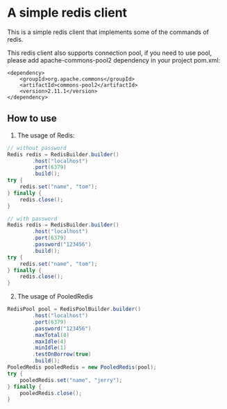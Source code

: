 # A simple redis client

This is a simple redis client that implements some of the commands of redis.

This redis client also supports connection pool, if you need to use pool, 
please add apache-commons-pool2 dependency in your project pom.xml:

```
<dependency>
    <groupId>org.apache.commons</groupId>
    <artifactId>commons-pool2</artifactId>
    <version>2.11.1</version>
</dependency>
```

## How to use

1. The usage of Redis:

```java
// without password
Redis redis = RedisBuilder.builder()
        .host("localhost")
        .port(6379)
        .build();
try {
    redis.set("name", "tom");
} finally {
    redis.close();
}

// with password
Redis redis = RedisBuilder.builder()
        .host("localhost")
        .port(6379)
        .password("123456")
        .build();
try {
    redis.set("name", "tom");
} finally {
    redis.close();
}
```

2. The usage of PooledRedis
```java
RedisPool pool = RedisPoolBuilder.builder()
        .host("localhost")
        .port(6379)
        .password("123456")
        .maxTotal(8)
        .maxIdle(4)
        .minIdle(1)
        .testOnBorrow(true)
        .build();
PooledRedis pooledRedis = new PooledRedis(pool);
try {
    pooledRedis.set("name", "jerry");
} finally {
    pooledRedis.close();
}
```